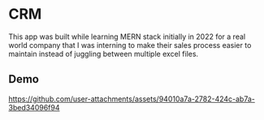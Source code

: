 # CRM 

This app was built while learning MERN stack initially in 2022 for a real world company that I was interning to make their sales process easier to maintain instead of juggling between multiple excel files. 

## Demo 

https://github.com/user-attachments/assets/94010a7a-2782-424c-ab7a-3bed34096f94


